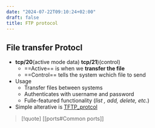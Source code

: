 ```yaml
---
date: "2024-07-22T09:10:24+02:00"
draft: false
title: FTP protocol
---
```


## File transfer Protocl

-   **tcp/20**(active mode data) **tcp/21**)(control)
    -   ==Active== is when we **transfer the file**
    -   ==Control== tells the system wchich file to send
-   Usage
    -   Transfer files between systems
    -   Authenticates with username and password
    -   Fulle-featured functionality (*list , add, delete, etc.*)
-   Simple alterative is
    [TFTP_protcol](/protocols/TFTP_protcol)

> \[!quote\] \[\[ports#Common ports\]\]
